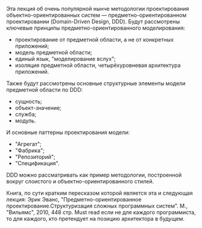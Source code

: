 Эта лекция об очень популярной нынче методологии проектирования объектно-ориентированных систем — предметно-ориентированном проектировании (Domain-Driven Design, DDD). Будут рассмотрены ключевые принципы предметно-ориентированного моделирования:

- проектирование от предметной области, а не от конкретных приложений;
- модель предметной области;
- единый язык, "моделирование вслух";
- изоляция предметной области, четырёхуровневая архитектура приложений.

Также будут рассмотрены основные структурные элементы модели предметной области по DDD:

- сущность;
- объект-значение;
- служба;
- модуль.

И основные паттерны проектирования модели:

- "Агрегат";
- "Фабрика";
- "Репозиторий";
- "Спецификация".

DDD можно рассматривать как пример методологии, построенной вокруг слоистого и объектно-ориентированного стилей.

Книга, по сути кратким пересказом которой является эта и следующая лекция: Эрик Эванс, "Предметно-ориентированное проектирование.Структуризация сложных программных систем". М., "Вильямс", 2010, 448 стр. Must read если не для каждого программиста, то для каждого, кто претендует на позицию архитектора в будущем.